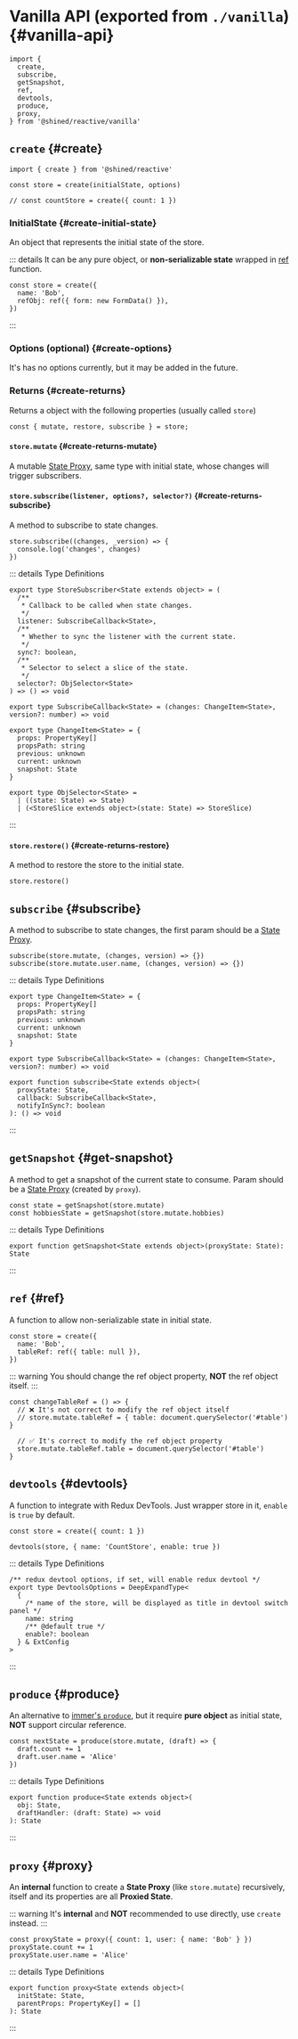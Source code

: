 # Vanilla API (exported from `./vanilla`) {#vanilla-api}

```tsx
import {
  create,
  subscribe,
  getSnapshot,
  ref,
  devtools,
  produce,
  proxy,
} from '@shined/reactive/vanilla'
```

## `create` {#create}

```tsx
import { create } from '@shined/reactive'

const store = create(initialState, options)

// const countStore = create({ count: 1 })
```

### InitialState {#create-initial-state}

An object that represents the initial state of the store.

::: details It can be any pure object, or **non-serializable state** wrapped in [ref](#ref) function.

```tsx
const store = create({
  name: 'Bob',
  refObj: ref({ form: new FormData() }),
})
```

:::

### Options (optional) {#create-options}

It's has no options currently, but it may be added in the future.

### Returns {#create-returns}

Returns a object with the following properties (usually called `store`)

```tsx
const { mutate, restore, subscribe } = store;
```

#### `store.mutate` {#create-returns-mutate}

A mutable [State Proxy](#proxy), same type with initial state, whose changes will trigger subscribers.

#### `store.subscribe(listener, options?, selector?)` {#create-returns-subscribe}

A method to subscribe to state changes.

```tsx
store.subscribe((changes, _version) => {
  console.log('changes', changes)
})
```

::: details Type Definitions

```tsx
export type StoreSubscriber<State extends object> = (
  /**
   * Callback to be called when state changes.
   */
  listener: SubscribeCallback<State>,
  /**
   * Whether to sync the listener with the current state.
   */
  sync?: boolean,
  /**
   * Selector to select a slice of the state.
   */
  selector?: ObjSelector<State>
) => () => void

export type SubscribeCallback<State> = (changes: ChangeItem<State>, version?: number) => void

export type ChangeItem<State> = {
  props: PropertyKey[]
  propsPath: string
  previous: unknown
  current: unknown
  snapshot: State
}

export type ObjSelector<State> =
  | ((state: State) => State)
  | (<StoreSlice extends object>(state: State) => StoreSlice)
```

:::

#### `store.restore()` {#create-returns-restore}

A method to restore the store to the initial state.

```tsx
store.restore()
```

## `subscribe` {#subscribe}

A method to subscribe to state changes, the first param should be a [State Proxy](#proxy).

```tsx
subscribe(store.mutate, (changes, version) => {})
subscribe(store.mutate.user.name, (changes, version) => {})
```

::: details Type Definitions

```tsx
export type ChangeItem<State> = {
  props: PropertyKey[]
  propsPath: string
  previous: unknown
  current: unknown
  snapshot: State
}

export type SubscribeCallback<State> = (changes: ChangeItem<State>, version?: number) => void

export function subscribe<State extends object>(
  proxyState: State,
  callback: SubscribeCallback<State>,
  notifyInSync?: boolean
): () => void
```

:::

## `getSnapshot` {#get-snapshot}

A method to get a snapshot of the current state to consume. Param should be a [State Proxy](#vanilla-proxy) (created by `proxy`).

```tsx
const state = getSnapshot(store.mutate)
const hobbiesState = getSnapshot(store.mutate.hobbies)
```

::: details Type Definitions

```tsx
export function getSnapshot<State extends object>(proxyState: State): State
```

:::

## `ref` {#ref}

A function to allow non-serializable state in initial state.

```tsx {3}
const store = create({
  name: 'Bob',
  tableRef: ref({ table: null }),
})
```

::: warning
You should change the ref object property, **NOT** the ref object itself.
:::

```tsx {3,6}
const changeTableRef = () => {
  // ❌ It's not correct to modify the ref object itself
  // store.mutate.tableRef = { table: document.querySelector('#table') }

  // ✅ It's correct to modify the ref object property
  store.mutate.tableRef.table = document.querySelector('#table')
}
```

## `devtools` {#devtools}

A function to integrate with Redux DevTools. Just wrapper store in it, `enable` is `true` by default.

```tsx {3}
const store = create({ count: 1 })

devtools(store, { name: 'CountStore', enable: true })
```

::: details Type Definitions

```tsx
/** redux devtool options, if set, will enable redux devtool */
export type DevtoolsOptions = DeepExpandType<
  {
    /* name of the store, will be displayed as title in devtool switch panel */
    name: string
    /** @default true */
    enable?: boolean
  } & ExtConfig
>
```

:::

## `produce` {#produce}

An alternative to [immer's `produce`](https://immerjs.github.io/immer/produce), but it require **pure object** as initial state, **NOT** support circular reference.

```tsx
const nextState = produce(store.mutate, (draft) => {
  draft.count += 1
  draft.user.name = 'Alice'
})
```

::: details Type Definitions

```tsx
export function produce<State extends object>(
  obj: State,
  draftHandler: (draft: State) => void
): State
```

:::

## `proxy` {#proxy}

An **internal** function to create a **State Proxy** (like `store.mutate`) recursively, itself and its properties are all **Proxied State**.

::: warning
It's **internal** and **NOT** recommended to use directly, use `create` instead.
:::

```tsx
const proxyState = proxy({ count: 1, user: { name: 'Bob' } })
proxyState.count += 1
proxyState.user.name = 'Alice'
```

::: details Type Definitions

```tsx
export function proxy<State extends object>(
  initState: State,
  parentProps: PropertyKey[] = []
): State
```

:::
